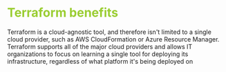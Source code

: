 <h1 style='color:yellowgreen'>Terraform benefits </h1>
Terraform is a cloud-agnostic tool, and therefore isn't limited to a single cloud provider, such as AWS CloudFormation or Azure Resource Manager. Terraform supports all of the major cloud providers and allows IT organizations to focus on learning a single tool for deploying its infrastructure, regardless of what platform it's being deployed on
